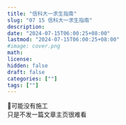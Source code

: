 ```yaml
---
title: "信科大一求生指南"
slug: "07 15 信科大一求生指南"
description:
date: "2024-07-15T06:00:25+08:00"
lastmod: "2024-07-15T06:00:25+08:00"
#image: cover.png
math:
license:
hidden: false
draft: false
categories: [""]
tags: [""]
---
```

🚜可能没有施工<br>
只是不发一篇文章主页很难看
